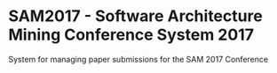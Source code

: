 # SAM2017 - Software Architecture Mining Conference System 2017

System for managing paper submissions for the SAM 2017 Conference
